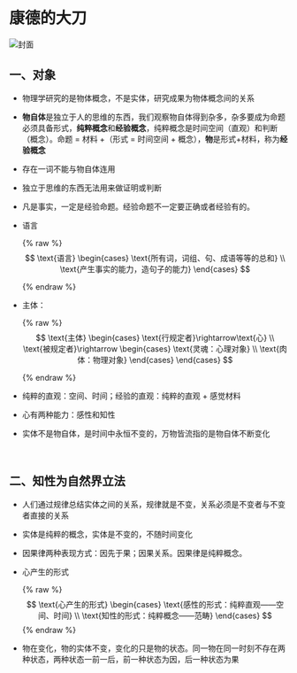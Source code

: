 # 康德的大刀



![封面](https://img9.doubanio.com/view/subject/l/public/s33436726.jpg)

## 一、对象

- 物理学研究的是物体概念，不是实体，研究成果为物体概念间的关系

- **物自体**是独立于人的思维的东西，我们观察物自体得到杂多，杂多要成为命题必须具备形式，**纯粹概念**和**经验概念**，纯粹概念是时间空间（直观）和判断（概念）。命题 = 材料 +（形式 = 时间空间 + 概念），**物**是形式+材料，称为**经验概念**

- 存在一词不能与物自体连用

- 独立于思维的东西无法用来做证明或判断

- 凡是事实，一定是经验命题。经验命题不一定要正确或者经验有的。

- 语言

  {% raw %}
  $$
  \text{语言}
  \begin{cases}
  \text{所有词，词组、句、成语等等的总和} \\
  \text{产生事实的能力，造句子的能力}
  \end{cases}
  $$
  

  {% endraw %}

- 主体：

  {% raw %}
  $$
  \text{主体}
  \begin{cases}
  \text{行规定者}\rightarrow\text{心} \\
  \text{被规定者}\rightarrow
  \begin{cases}
  \text{灵魂：心理对象} \\
  \text{肉体：物理对象}
  \end{cases}
  \end{cases}
  $$
  

  {% endraw %}

- 纯粹的直观：空间、时间；经验的直观：纯粹的直观 + 感觉材料

- 心有两种能力：感性和知性

- 实体不是物自体，是时间中永恒不变的，万物皆流指的是物自体不断变化

​		

## 二、知性为自然界立法

- 人们通过规律总结实体之间的关系，规律就是不变，关系必须是不变者与不变者直接的关系

- 实体是纯粹的概念，实体是不变的，不随时间变化

- 因果律两种表现方式：因先于果；因果关系。因果律是纯粹概念。

- 心产生的形式
  
  {% raw %}
  $$
  \text{心产生的形式}
  \begin{cases}
  \text{感性的形式：纯粹直观——空间、时间} \\
  \text{知性的形式：纯粹概念——范畴}
  \end{cases}
  $$
  {% endraw %}

- 物在变化，物的实体不变，变化的只是物的状态。同一物在同一时刻不存在两种状态，两种状态一前一后，前一种状态为因，后一种状态为果